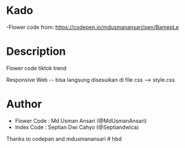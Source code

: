 # Kado
-Flower code from: https://codepen.io/mdusmanansari/pen/BamepLe


# Description
Flower code tiktok trend 

Responsive Web -- bisa langsung disesuikan di file css --> style.css

# Author
- Flower Code : Md Usman Ansari (@MdUsmanAnsari)
- Index Code : Septian Dwi Cahyo (@Septiandwica)

Thanks to codepan and mdusmanansari
#   h b d  
 